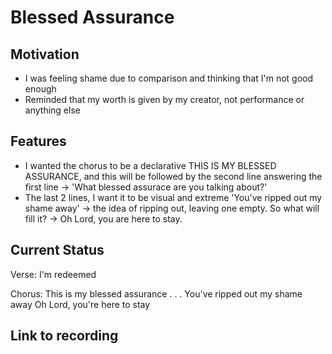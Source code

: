 # Blessed Assurance

## Motivation
- I was feeling shame due to comparison and thinking that I'm not good enough
- Reminded that my worth is given by my creator, not performance or anything else

## Features
- I wanted the chorus to be a declarative THIS IS MY BLESSED ASSURANCE, and this will be followed by the second line answering the first line -> 'What blessed assurace are you talking about?'
- The last 2 lines, I want it to be visual and extreme 'You've ripped out my shame away' -> the idea of ripping out, leaving one empty. So what will fill it? -> Oh Lord, you are here to stay.


## Current Status
Verse:
I'm redeemed



Chorus:
This is my blessed assurance
.
.
.
You've ripped out my shame away
Oh Lord, you're here to stay

## Link to recording

